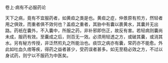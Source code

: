 卷上·病有不必服药论

天下之病，竟有不宜服药者，如黄疸之类是也。黄疸之症，仲景原有煎方，然轻者用之俱效，而重者俱不效何也？盖疸之重者，其胁中有囊以裹黄水，其囊并无出路。药衹在囊外，不入囊中，所服之药，非补邪即伤正，故反有害。若轻病则囊尚未成，服药有效。至囊成之后，则百无一效。必须用轻透之方，或破其囊，或消其水。另有秘方传授，非泛然煎丸之所能治也。痰饮之病亦有囊，常药亦不能愈。外此如吐血久痞等疾，得药之益者甚少，受药误者甚多。如无至稳必效之方，不过以身试药，则宁以不服药为中医矣。

